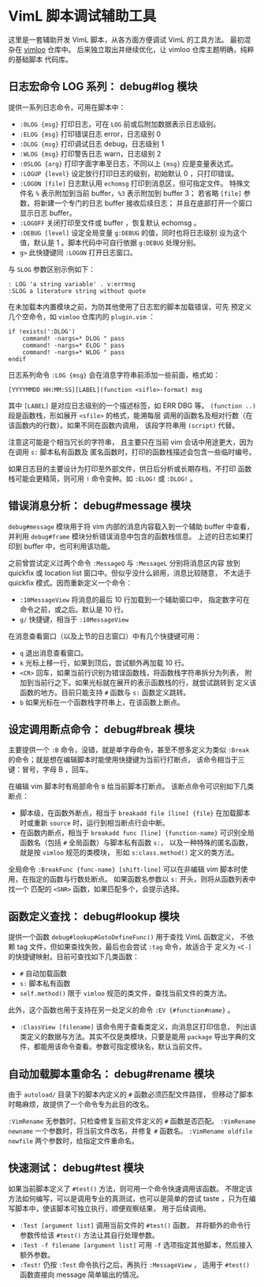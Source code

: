 # VimL 脚本调试辅助工具

这里是一套辅助开发 VimL 脚本，从各方面方便调试 VimL 的工具方法。
最初混杂在 [vimloo](https://github.com/lymslive/vimloo) 仓库中。
后来独立取出并继续优化，让 vimloo 仓库主题明确，纯粹的基础脚本
代码库。

## 日志宏命令 LOG 系列： debug#log 模块

提供一系列日志命令，可用在脚本中：

* `:0LOG {msg}` 打印日志，可在 `LOG` 前或后附加数据表示日志级别。
* `:ELOG {msg}` 打印错误日志 error，日志级别 0
* `:DLOG {msg}` 打印调试日志 debug，日志级别 1
* `:WLOG {msg}` 打印警告日志 warn，日志级别 2
* `:0SLOG {arg}` 打印字面字串至日志，不同以上 `{msg}` 应是变量表达式。
* `:LOGUP {level}` 设定放行打印日志的级别，初始默认 0 ，只打印错误。
* `:LOGON [file]` 日志默认用 `echomsg` 打印到消息区，但可指定文件。
    特殊文件名 `%` 表示附加到当前 buffer，`%3` 表示附加到 buffer 3；
    若省略 `[file]` 参数，将新建一个专门的日志 buffer 接收后续日志；
    并且在底部打开一个窗口显示日志 buffer。
* `:LOGOFF` 关闭打印至文件或 buffer ，恢复默认 echomsg 。
* `:DEBUG [level]` 设定全局变量 `g:DEBUG` 的值，同时也将日志级别
   设为这个值，默认是 1 。脚本代码中可自行依据 `g:DEBUG` 处理分别。
* `g>` 此快捷键同 `:LOGON` 打开日志窗口。

与 `SLOG` 参数区别示例如下：

```vim
: LOG 'a string variable' . v:errmsg
:SLOG a literature string without quote
```

在未加载本内置模块之前，为防其他使用了日志宏的脚本加载错误，可先
预定义几个空命令，如 `vimloo` 仓库内的 `plugin.vim` ：
```vim
if !exists(':DLOG')
    command! -nargs=* DLOG " pass
    command! -nargs=* ELOG " pass
    command! -nargs=* WLOG " pass
endif
```

日志系列命令 `:LOG {msg}` 会在消息字符串前添加一些前面，格式如：

```
[YYYYMMDD HH:MM:SS][LABEL](function <sifle>-format) msg
```

其中 `[LABEL]` 是对应日志级别的一个描述标签，如 ERR DBG 等。
`(function ..)` 段是函数栈，形如展开 `<sfile>` 的格式，能溯每层
调用的函数名及相对行数（在该函数内的行数）。如果不同在函数内调用，
该段字符串用 `(script)` 代替。

注意这可能是个相当冗长的字符串，
且主要只在当前 vim 会话中用途更大，因为在调用 `s:` 脚本私有函数及
匿名函数时，打印的函数栈描述会包含一些临时编号。

如果日志目的主要设计为打印至外部文件，供日后分析或长期存档，不打印
函数栈可能会更精简，则可用 `!` 命令变种。如 `:ELOG!` 或 `:DLOG!` 。

## 错误消息分析： debug#message 模块

`debug#message` 模块用于将 vim 内部的消息内容载入到一个辅助 buffer
中查看，并利用 `debug#frame` 模块分析错误消息中包含的函数栈信息。
上述的日志如果打印到 buffer 中，也可利用该功能。

之前曾尝试定义过两个命令 `:MessageQ` 与 `:MessageL` 分别将消息区内容
放到 quickfix 或 location list 窗口中。但似乎没什么卵用，消息比较随意，
不太适于 quickfix 模式。因而重新定义一个命令：

* `:10MessageView` 将消息的最后 10 行加载到一个辅助窗口中，
   指定数字可在命令之前，或之后。默认是 10 行。
* `g/` 快捷键，相当于 `:10MessageView`

在消息查看窗口（以及上节的日志窗口）中有几个快捷键可用：

* `q` 退出消息查看窗口。
* `k` 光标上移一行，如果到顶后，尝试额外再加载 10 行。
* `<CR>` 回车，如果当前行识别为错误函数栈，将函数栈字符串拆分为列表，
  附加到当前行之下。如果光标就在展开的表示函数栈的行，就尝试跳转到
  定义该函数的地方。目前只能支持 `#` 函数与 `s:` 函数定义跳转。
* `b` 如果光标在一个函数栈字符串上，在该函数上断点。

## 设定调用断点命令： debug#break 模块

主要提供一个 `:B` 命令，没错，就是单字母命令，甚至不想多定义为类似
`:Break` 的命令；就是想在编辑脚本时能使用快捷键为当前行打断点，
该命令相当于三键：冒号，字母 B ，回车。

在编辑 vim 脚本时有局部命令 `B` 给当前脚本打断点。
该断点命令可识别如下几类断点：

* 脚本级，在函数外断点，相当于 `breakadd file [line] {file}`
  在加载脚本时或重新 `source` 时，运行到相当断点行会中断。
* 在函数内断点，相当于 `breakadd func [line] {function-name}`
  可识别全局函数名（包括 `#` 全局函数）与脚本私有函数 `s:`，
  以及一种特殊的匿名函数，就是按 `vimloo` 规范的类模块，
  形如 `s:class.method()` 定义的类方法。

全局命令 `:BreakFunc {func-name} [shift-line]` 可以在非编辑 vim 
脚本时使用，在指定的函数与行数处断点。
如果函数名参数以 `s:` 开头，则将从函数列表中找一个
匹配的 `<SNR>` 函数，如果匹配多个，会提示选择。

## 函数定义查找： debug#lookup 模块

提供一个函数 `debug#lookup#GotoDefineFunc()` 用于查找 VimL 函数定义，
不依赖 tag 文件，但如果查找失败，最后也会尝试 `:tag` 命令，故适合于
定义为 `<C-]` 的快捷键映射。目前可查找如下几类函数：

* `#` 自动加载函数
* `s:` 脚本私有函数
* `self.method()` 限于 `vimloo` 规范的类文件，查找当前文件的类方法。

此外，这个函数也用于支持在另一处定义的命令 `:EV {#function#name}` 。

* `:ClassView [filename]` 该命令用于查看类定义，向消息区打印信息，
   列出该类定义的数据与方法。其实不仅是类模块，只要是能用 `package`
   导出字典的文件，都能用该命令查看。参数可指定模块名，默认当前文件。

## 自动加载脚本重命名： debug#rename 模块

由于 `autoload/` 目录下的脚本内定义的 `#` 函数必须匹配文件路径，
但移动了脚本时略麻烦，故提供了一个命令专为此目的改名。

`:VimRename` 无参数时，只检查修复当前文件定义的 `#` 函数是否匹配。
`:VimRename newname` 一个参数时，将当前文件改名，并修复 `#` 函数名。
`:VimRename oldfile newfile` 两个参数时，给指定文件重命名。

## 快速测试： debug#test 模块

如果当前脚本定义了 `#test()` 方法，则可用一个命令快速调用该函数。
不限定该方法如何编写，可以是调用专业的真测试，也可以是简单的尝试
taste ，只为在编写脚本中，使该脚本可独立执行，顺便观察结果，
用于后续调用。

* `:Test [argument list]` 调用当前文件的 `#test()` 函数，
   并将额外的命令行参数传给该 `#test()` 方法让其自行处理参数。
* `:Test -f filename [argument list]`
   可用 `-f` 选项指定其他脚本，然后接入额外参数。
* `:Test!` 仍按 `:Test` 命令执行之后，再执行 `:MessageView` ，
   适用于 `#test()` 函数直接向 message 简单输出的情况。
